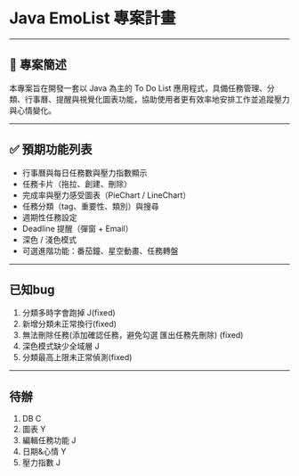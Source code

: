 # Java EmoList 專案計畫

---
## 📌 專案簡述

本專案旨在開發一套以 Java 為主的 To Do List 應用程式，具備任務管理、分類、行事曆、提醒與視覺化圖表功能，協助使用者更有效率地安排工作並追蹤壓力與心情變化。

---

## ✅ 預期功能列表

- 行事曆與每日任務數與壓力指數顯示
- 任務卡片（拖拉、創建、刪除）
- 完成率與壓力感受圖表（PieChart / LineChart）
- 任務分類（tag、重要性、類別）與搜尋
- 週期性任務設定
- Deadline 提醒（彈窗 + Email）
- 深色 / 淺色模式
- 可選進階功能：番茄鐘、星空動畫、任務轉盤

---
## 已知bug
1. 分類多時字會跑掉 J(fixed)
2. 新增分類未正常換行(fixed)
3. 無法刪除任務(添加確認任務，避免勾選 匯出任務先刪除) (fixed)
4. 深色模式缺少全域層 J
5. 分類最高上限未正常偵測(fixed)
   
---
## 待辦
1. DB C
2. 圖表 Y
3. 編輯任務功能 J
4. 日期&心情 Y
5. 壓力指數 J

